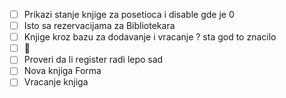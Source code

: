 - [ ] Prikazi stanje knjige za posetioca i disable gde je 0 
- [ ] Isto sa rezervacijama za Bibliotekara
- [ ] Knjige kroz bazu za dodavanje i vracanje ? sta god to znacilo
- [ ] :otter:
- [ ] Proveri da li register radi lepo sad
- [ ] Nova knjiga Forma
- [ ] Vracanje knjiga